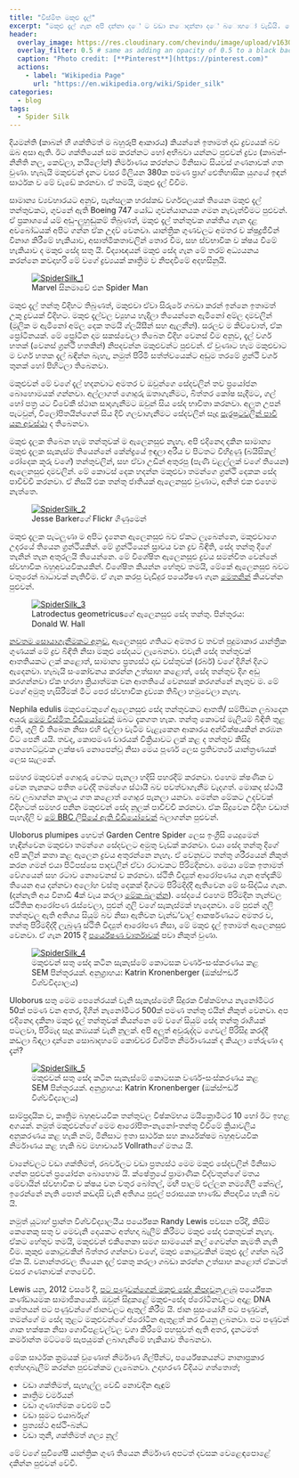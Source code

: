 ```yaml
---
title: "විස්මිත මකුළු දැල්"
excerpt: "මකුළු දැල් ගැන අපි දන්නා ද‌ේ ට වඩා න‌ොදන්නා ද‌ේ බ‌ොහ‌ෝ වැඩියි. මේ පරීක්ෂණය ඒ ගැනයි."
header:
  overlay_image: https://res.cloudinary.com/chevindu/image/upload/v1630844899/spider-silk/Cover_zusa8v.jpg
  overlay_filter: 0.5 # same as adding an opacity of 0.5 to a black background
  caption: "Photo credit: [**Pinterest**](https://pinterest.com)"
  actions:
    - label: "Wikipedia Page"
      url: "https://en.wikipedia.org/wiki/Spider_silk"
categories:
  - blog
tags:
  - Spider Silk
---
```


දියමන්ති (කාබන් හි ශක්තිමත් ම බහුරූපී ආකාරය) කියන්නේ ඉතාමත් දෘඩ ද්‍රව්‍යයක් බව ඔබ අසා ඇති. ඊට ශක්තියෙන් සම කරන්නට හෝ අභිබවා යන්නට පුළුවන් ද්‍රව්‍ය (කාබන්-නිනිති නල, කෙව්ලා, නයිලෝන්) නිර්මාණය කරන්නට මිනිසාට සියවස් ගණනාවක් ගත වුණා. හැබැයි මකුළුවන් දැනට වසර මිලියන 380ක පමණ ප්‍රාග් ඓතිහාසික යුගයේ ඉඳන් සාර්ථක ව මේ වැඩේ කරනවා. ඒ තමයි, මකුළු දැල් විවීම.

සාමාන්‍ය ව්‍යවහාරයට අනුව, පැන්සලක හරස්කඩ වර්ගඵලයක් තියෙන මකුළු දැල් තන්තුවකට, ගුවනේ ඇති Boeing 747 යෝධ ගුවන්යානයක ගමන නැවැත්වීමට පුළුවන්. ඒ ප්‍රකාශයේ යම් අඩු-ලුහුඬුකම් තිබුණත්, මකුළු දැල් තන්තුවක ශක්තිය ගැන දළ අවබෝධයක් අපිට ගන්න ඒක උදව් වෙනවා. යාන්ත්‍රික ගුණවලට අමතර ව ක්ෂුද්‍රජීවීන් විනාශ කිරීමේ හැකියාව, අසාත්මිකතාවලින් තොර වීම, සහ ස්වභාවික ව ක්ෂය වීමේ හැකියාව ද මකුළු සේද සතු යි. විද්‍යාඥයන් මකුළු සේද ගැන මේ තරම් අධ්‍යයනය කරන්නෙ කවදාහරි මේ වගේ ද්‍රව්‍යයක් කෘත්‍රිම ව නිපදවීමේ අදහසිනුයි.

<figure>
	<a href="https://res.cloudinary.com/chevindu/image/upload/v1630844699/spider-silk/SpiderSilk_1_wv88ku.jpg" class="image-popup"><img src="https://res.cloudinary.com/chevindu/image/upload/v1630844699/spider-silk/SpiderSilk_1_wv88ku.jpg" alt="SpiderSilk_1"></a>
	<figcaption>Marvel සිනමාවේ එන Spider Man</figcaption>
</figure>

මකුළු දැල් තන්තු විදිහට තිබුණත්, මකුළුවා ඒවා සිරුරේ ගබඩා කරන් ඉන්නෙ ඉතාමත් උකු ද්‍රවයක් විදිහට. මකුළු දැල්වල ව්‍යුහය හැදිලා තියෙන්නෙ ඇමිනෝ අම්ල දාමවලින් (මූලික ම ඇමිනෝ අම්ල දෙක තමයි ග්ලයිසීන් සහ ඇලනීන්). සරලව ම කිව්වොත්, ඒක ප්‍රෝටීනයක්. මේ ප්‍රෝටීන දාම සකස්වෙලා තිබෙන විදිහ වෙනස් වීම අනුව, දැල් වර්ග හතක් (වෙනස් ග්‍රන්ථි හතකින්) නිපදවන්න මකුළුවන්ට පුළුවන්. ඒ වුණාට හැම මකුළුවාට ම වර්ග හතක දැල් බඳින්න බැහැ, නමුත් පිරිමි සත්ත්වයෙක්ට අඩුම තරමේ ග්‍රන්ථි වර්ග තුනක් හෝ පිහිටලා තිබෙනවා.

මකුළුවන් මේ වගේ දැල් හදනවාට අමතර ව ඔවුන්ගෙ සේදවලින් තව ප්‍රයෝජන බොහොමයක් ගන්නවා. අල්ලාගත් ගොදුරු ඔතාගැනීමට, බිත්තර කෝෂ සැදීමට, ගල් හෝ පත්‍ර යට විවේකී ස්ථාන සාදාගැනීමට ඔවුන් සිය සේද භාවිතා කරනවා. අලුත උපන් පැටවුන්, විලෝපිතයින්ගෙන් සිය දිවි ගලවාගැනීමට සේදවලින් සෑදූ [පැරෂුටවලින් පාවී යන අවස්ථා](https://en.wikipedia.org/wiki/Ballooning_(spider)) ද තිබෙනවා.

මකුළු දැලක තිබෙන හැම තන්තුවක් ම ඇලෙනසුළු නැහැ. අපි එදිනෙදා දකින සාමාන්‍ය මකුළු දැලක සැකැස්ම තියෙන්නේ කේන්ද්‍රයේ ඉඳලා අරීය ව පිටතට විහිදුණු (බයිසිකල් රෝදෙක කූරු වගේ) තන්තුවලින්, සහ ඒවා උඩින් අතුරපු (පැණි වළල්ලක් වගේ තියෙන) ඇලෙනසුළු දාමවලින්. මේ කොටස් දෙක හදන්න මකුළුවා තමන්ගෙ ග්‍රන්ථි දෙකක සේද පාවිච්චි කරනවා. ඒ නිසයි එක තන්තු ජාතියක් ඇලෙනසුළු වුණාට, අනිත් එක එහෙම නැත්තෙ.

<figure>
	<a href="https://res.cloudinary.com/chevindu/image/upload/v1630844701/spider-silk/SpiderSilk_2_drliob.jpg" class="image-popup"><img src="https://res.cloudinary.com/chevindu/image/upload/v1630844701/spider-silk/SpiderSilk_2_drliob.jpg" alt="SpiderSilk_2"></a>
	<figcaption>Jesse Barkerගේ Flickr ගිණුමෙන්</figcaption>
</figure>

මකුළු දැලක පැටලුණා ම අපිට දැනෙන ඇලෙනසුළු බව ඒකට ලැබෙන්නෙ, මකුළුවාගෙ උදරයේ තියෙන ග්‍රන්ථියකින්. මේ ග්‍රන්ථියෙන් ස්‍රාවය වන ද්‍රව බිඳිති, සේද තන්තු දිගේ තැනින් තැන අතුරලයි තියෙන්නෙ. මේ විශේෂිත ඇලෙනසුළු ද්‍රවය සමන්විත වෙන්නේ ස්වභාවික බහුඅවයවිකයකින්. විශේෂිත කියන්න හේතුව තමයි, මේකේ ඇලෙනසුළු බවට වතුරෙන් බාධාවක් නැතිවීම. ඒ ගැන කරපු වැඩිදුර පර්යේෂණ ගැන [මෙතනින්](https://www.livescience.com/8934-scientists-untangled-spider-web-stickiness.html) කියවන්න පුළුවන්.

<figure>
	<a href="https://res.cloudinary.com/chevindu/image/upload/v1630844684/spider-silk/SpiderSilk_3_jxejlk.jpg" class="image-popup"><img src="https://res.cloudinary.com/chevindu/image/upload/v1630844684/spider-silk/SpiderSilk_3_jxejlk.jpg" alt="SpiderSilk_3"></a>
	<figcaption>Latrodectus geometricusගේ ඇලෙනසුළු සේද තන්තු. පින්තූරය: Donald W. Hall</figcaption>
</figure>

[නවතම සොයාගැනීමකට අනුව](http://www.pnas.org/content/113/22/6143), ඇලෙනසුළු ගතියට අමතර ව තවත් පුදුමාකාර යාන්ත්‍රික ගුණයක් මේ ද්‍රව බිඳිති නිසා මකුළු සේදයට ලැබෙනවා. එවැනි සේද තන්තුවක් ආතතියකට ලක් කළොත්, සාමාන්‍ය ප්‍රත්‍යස්ථ දෘඩ වස්තුවක් (රබර්) වගේ දිගින් දිගට ඇදෙනවා. හැබැයි සංකෝචනය කරන්න උත්සාහ කළොත්, සේද තන්තුව දිග අඩු කරගන්නවා ඒක හරහා ක්‍රියාත්මක වන ආතතියේ වෙනසක් කරගන්නේ නැතුව ම. මේ වගේ අමුතු හැසිරීමක් මීට පෙර ස්වභාවික ද්‍රව්‍යක තිබිලා හමුවෙලා නැහැ. 

Nephila edulis මකුළුවෙකුගේ ඇලෙනසුළු සේද තන්තුවකට ආතති/ සම්පීඩන ලබාදෙන අයුරු [මෙම විස්මිත වීඩියෝවෙන්](http://movie-usa.glencoesoftware.com/video/10.1073/pnas.1602451113/video-2) ඔබට දැකගත හැක. තන්තු කොටස් මැලියම් බිඳිති තුළ එතී, ගුලි වී තිබෙන නිසා එහි එල්ලා වැටීම වැළැකෙන ආකාරය අන්වීක්ෂයකින් නරඹන විට පෙනී යයි. තවද, කොපමණ වාරයක් වික්‍රියාවට ලක් කළ ද තන්තුව කිසිදු තෙහෙට්ටුවක ලක්ෂණ නොපෙන්වූ නිසා මෙය පූර්ණ ලෙස ප්‍රතිවර්ත්‍ය යාන්ත්‍රණයක් ලෙස සැලකේ.

සමහර මකුළුවන් ගොදුරු වෙතට පැනලා හදිසි පහරදීම් කරනවා. එහෙම ක්ෂණික ව වෙන තැනකට පතිත වෙද්දි තමන්ගෙ ස්ථායී බව පවත්වාගැනීම වැදගත්. මොකද ස්ථායී බව ලබාගන්න කාලය ගත කළොත් ගොදුර පැනලා යනවා. මෙන්න මේකට උදව්වක් විදිහටත් සමහර පනින මකුළුවන් සේද නූලක් පාවිච්චි කරනවා. ඒක සිදුවෙන විදිහ වඩාත් පැහැදිලි ව [මේ BBC ලිපියේ ඇති වීඩියෝවෙන්](https://www.bbc.com/news/science-environment-23588412) බලාගන්න පුළුවන්.

Uloborus plumipes හෙවත් Garden Centre Spider ලෙස ඉංග්‍රීසි යෙදුමෙන් හැඳින්වෙන මකුළුවා තමන්ගෙ සේදවලට අමුතු වැඩක් කරනවා. එයා සේද තන්තු දිගේ අපි කලින් කතා කළ ඇලෙන ද්‍රවය අතුරන්නෙ නැහැ. ඒ වෙනුවට තන්තු ශරීරයෙන් නිකුත් කරන ගමන් එයා පිටිපස්සෙ පාදවලින් ඒවා රටාවකට පිරිමදිනවා. මෙයා මේක ඉතාමත් වේගයෙන් සහ රටාව නොවෙනස් ව කරනවා. ස්ථිති විද්‍යුත් ආරෝපණය ගැන අත්දැකීම් තියෙන අය දන්නවා අලෝහ වස්තු දෙකක් දිගටම පිරිමදිද්දී ඇතිවෙන මේ සංසිද්ධිය ගැන. (දන්නැති අය විනාඩි 4ක් වැය කරලා [මේක බලන්න](https://www.youtube.com/watch?v=yc2-363MIQs)). සේදයේ එහෙම පිරිමදින තැන්වල ස්ථිතික ආරෝපණ රැස්වෙලා, පුළුන් ගුලි වගේ සැකැස්මක් හැදෙනවා. මේ පුළුන් ගුලි තන්තුවල ඇති අතිශය සියුම් බව නිසා ඇතිවන වැන්ඩ’වාල් ආකර්ෂණයට අමතර ව, තන්තු පිරිමදිද්දී ලැබුණු ස්ථිති විද්‍යුත් ආරෝපණ නිසා, මේ මකුළු දැල් ඉතාමත් ඇලෙනසුළු වෙනවා. ඒ ගැන 2015 දී [පර්යේෂණ වාර්තාවක්](http://rsbl.royalsocietypublishing.org/content/11/1/20140813) පවා නිකුත් වුණා.

<figure>
	<a href="https://res.cloudinary.com/chevindu/image/upload/v1630844694/spider-silk/SpiderSilk_4_o8gh6q.jpg" class="image-popup"><img src="https://res.cloudinary.com/chevindu/image/upload/v1630844694/spider-silk/SpiderSilk_4_o8gh6q.jpg" alt="SpiderSilk_4"></a>
	<figcaption>මකුළුවන් සතු සේද කටින සැකැස්මේ කොටසක වර්ණ-සංස්කරණය කළ SEM පින්තූරයක්. අනුග්‍රාහය: Katrin Kronenberger (ඔක්ස්ෆර්ඩ් විශ්වවිද්‍යාලය)</figcaption>
</figure>

Uloborus සතු මෙම පෙනේරයක් වැනි සැකැස්මෙහි සිදුරක විෂ්කම්භය නැනෝමීටර 50ක් පමණ වන අතර, දිගින් නැනෝමීටර 500ක් පමණ තන්තු එයින් නිකුත් වෙනවා. අප එදිනෙදා දකිනා මකුළු දැල් තන්තුවක් කියන්නෙ මේ වගේ සියුම් සේද තන්තු රාශියක් පටලවා, පිරිමැද සෑදූ කඹයක් වැනි නූලක්. අපි අලුත් අවුරුද්දට ගෙවල් පිරිසිදු කරද්දී කඩලා බිඳලා දාන්නෙ සොබාදහමේ කොච්චර විශ්මිත නිර්මාණයක් ද කියලා තේරුණා ද දැන්?

<figure>
	<a href="https://res.cloudinary.com/chevindu/image/upload/v1630844692/spider-silk/SpiderSilk_5_xw9cyn.jpg" class="image-popup"><img src="https://res.cloudinary.com/chevindu/image/upload/v1630844692/spider-silk/SpiderSilk_5_xw9cyn.jpg" alt="SpiderSilk_5"></a>
	<figcaption>මකුළුවන් සතු සේද කටින සැකැස්මේ කොටසක වර්ණ-සංස්කරණය කළ SEM පින්තූරයක්. අනුග්‍රාහය: Katrin Kronenberger (ඔක්ස්ෆර්ඩ් විශ්වවිද්‍යාලය)</figcaption>
</figure>

සාම්ප්‍රදායික ව, කෘත්‍රිම බහුඅවයවික තන්තුවල විෂ්කම්භය මයික්‍රොමීටර 10 හෝ ඊට ඉහළ අගයක්. නමුත් මකුළුවන්ගේ මෙම ආරෝපිත-නැනෝ-තන්තු විවීමේ ක්‍රියාවලිය අනුකරණය කළ හැකි නම්, මිනිසාට ඉතා සාර්ථක සහ කාර්යක්ෂම බහුඅවයවික නිර්මාණය කළ හැකි බව මහාචාර්ය Vollrathගේ මතය යි.

වානේවලට වඩා ශක්තිමත්, රබර්වලට වඩා ප්‍රත්‍යස්ථ මෙම මකුළු සේදවලින් මිනිසාට ගන්න පුළුවන් ප්‍රයෝජන බොහොම යි. ක්ෂේත්‍රයේ ප්‍රාමාණික විද්වතුන්ගේ මතය මේවායින් ස්වභාවික ව ක්ෂය වන වතුර බෝතල්, මඟී පාලම් එල්ලන නම්‍යශිලී කේබල්, ඉරෙන්නේ නැති පොත් කඩදාසි වැනි අතිශය පුළුල් පරාසයක භාණ්ඩ නිපදවිය හැකි බව යි.

නමුත් යූටාහ් ප්‍රාන්ත විශ්වවිද්‍යාලයීය පර්යේෂක Randy Lewis පවසන පරිදි, කිසිම කෙනෙකු සතු ව මෙවැනි දෙයකට අත්හදා බැලීම් කිරීමට මකුළු සේද එකතුවක් නැහැ. ඒකට හේතුව තමයි, මකුළුවන් එකිනෙකා සමග සාමයෙන් කල් ගෙවන්න කැමති නැති වීම. කුකුළු කොටුවකින් බිත්තර ගන්නවා වගේ, මකුළු කොටුවකින් මකුළු දැල් ගන්න බැරි ඒක යි. වනාන්තරවල තියෙන දැල් එකතු කරලා ගබඩා කරන්න උත්සාහ කළොත් ඒකටත් වසර ගණනාවක් ගතවේවි.

Lewis යනු, 2012 වසරේ දී, [පට පණුවන්ගෙන් මකුළු සේද නිපදවනු ලැබූ](http://www.pnas.org/content/early/2012/01/02/1109420109) පර්යේෂක කණ්ඩායමක සාමාජිකයෙකි. ඔවුන් සිදුකළේ මකුළු-සේද ප්රෝටීනවලට අදාළ DNA කේතයන් පට පණුවන්ගේ ජානවලට ඇතුල් කිරීම යි. ජාන සුසංයෝගී පට පණුවන්, තමන්ගේ ම සේද තුළට මකුළුවන්ගේ ප්රෝටීන ඇතුළත් කර වියනු ලබනවා. පට පණුවන් ශාක භක්ෂක නිසා ගොවිපළවල්වල වගා කිරීමේ පහසුවත් ඇති අතර, දැනටමත් කර්මාන්ත මට්ටමේ සැපයුමක් ලබාගැනීමේ හැකියාව තිබෙනවා. 

මේක සාර්ථක ක්‍රමයක් වුණොත් නිර්මාණ ශිල්පීන්ට, පර්යේෂකයන්ට නානාප්‍රකාර අත්හදාබැලීම් කරන්න පුළුවන්කම ලැබෙනවා. උදාහරණ විදියට ගත්තොත්; 

- වඩා ශක්තිමත්, සැහැල්ලු වෙඩි නොවදින ඇඳුම් 
- කෘත්‍රිම චර්මයන්
- වඩා ගුණාත්මක වෙළුම් පටි
- වඩා සුමට එයාර්බෑග්
- ප්‍රත්‍යස්ථ අස්ථි-බන්ධ
- වඩා තුනී, ශක්තිමත් ශල්‍ය නූල්

මේ වගේ සුවිශේෂී යාන්ත්‍රික ගුණ තියෙන නිර්මාණ අපටත් දවසක වෙළෙඳපොළේ දකින්න පුළුවන් වේවි. 